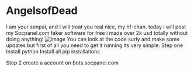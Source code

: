 # AngelsofDead
I am your senpai, and I will treat you real nice, my hf-chan.
today i will post my Socpanel.com faker software for free i made over 2k usd totally without doing anything!
![image](https://user-images.githubusercontent.com/131550613/233801274-66db3b95-4f3a-48bc-8fe2-5262880b1688.png)
You can look at the code surly and make some updates but first of all you need to get it running its very simple.
Step one 
Install python
Install all pip installations

Step 2 
create a account on bots.socpanel.com
